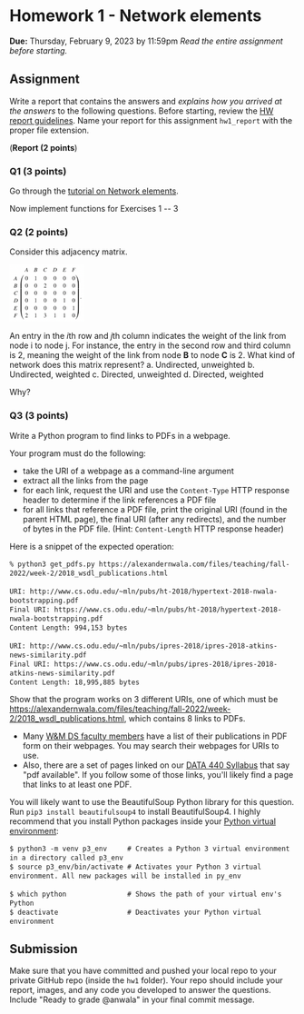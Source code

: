 # Homework 1 - Network elements
**Due:** Thursday, February 9, 2023 by 11:59pm
 *Read the entire assignment before starting.*

## Assignment

Write a report that contains the answers and *explains how you arrived at the answers* to the following questions. Before starting, review the [HW report guidelines](https://github.com/anwala/teaching-network-science/blob/main/spring-2023/homework/hw0/README.md).  Name your report for this assignment `hw1_report` with the proper file extension.

(**Report (2 points**)

### Q1 (3 points)

Go through the [tutorial on Network elements](https://github.com/anwala/teaching-network-science/blob/main/spring-2023/week-2/data_340_02_s23_mod_02_network_elements.ipynb).

Now implement functions for Exercises 1 -- 3    
    
### Q2 (2 points)

Consider this adjacency matrix.

<img src="adj_mat.png" alt="Ajacency matrix for hw1 Q2" height="100"><br/>

An entry in the *i*th row and *j*th column indicates the weight of the link from node i to node j. For instance, the entry in the second row and third column is 2, meaning the weight of the link from node **B** to node **C** is 2. What kind of network does this matrix represent?
a. Undirected, unweighted
b. Undirected, weighted
c. Directed, unweighted
d. Directed, weighted

Why?

### Q3 (3 points)
Write a Python program to find links to PDFs in a webpage.

Your program must do the following:
* take the URI of a webpage as a command-line argument
* extract all the links from the page
* for each link, request the URI and use the `Content-Type` HTTP response header to determine if the link references a PDF file 
* for all links that reference a PDF file, print the original URI (found in the parent HTML page), the final URI (after any redirects), and the number of bytes in the PDF file. (Hint: `Content-Length` HTTP response header)

Here is a snippet of the expected operation:

```
% python3 get_pdfs.py https://alexandernwala.com/files/teaching/fall-2022/week-2/2018_wsdl_publications.html

URI: http://www.cs.odu.edu/~mln/pubs/ht-2018/hypertext-2018-nwala-bootstrapping.pdf
Final URI: https://www.cs.odu.edu/~mln/pubs/ht-2018/hypertext-2018-nwala-bootstrapping.pdf
Content Length: 994,153 bytes

URI: http://www.cs.odu.edu/~mln/pubs/ipres-2018/ipres-2018-atkins-news-similarity.pdf
Final URI: https://www.cs.odu.edu/~mln/pubs/ipres-2018/ipres-2018-atkins-news-similarity.pdf
Content Length: 18,995,885 bytes
```

Show that the program works on 3 different URIs, one of which must be https://alexandernwala.com/files/teaching/fall-2022/week-2/2018_wsdl_publications.html, which contains 8 links to PDFs. 
* Many [W&M DS faculty members](https://www.wm.edu/as/data-science/people/index.php) have a list of their publications in PDF form on their webpages. You may search their webpages for URIs to use.
* Also, there are a set of pages linked on our [DATA 440 Syllabus](https://github.com/anwala/teaching-web-science/blob/main/fall-2022/syllabus.md) that say "pdf available".  If you follow some of those links, you'll likely find a page that links to at least one PDF.

You will likely want to use the BeautifulSoup Python library for this question. Run ``pip3 install beautifulsoup4`` to install BeautifulSoup4. I highly recommend that you install Python packages inside your [Python virtual environment](https://packaging.python.org/en/latest/guides/installing-using-pip-and-virtual-environments/): 
```
$ python3 -m venv p3_env     # Creates a Python 3 virtual environment in a directory called p3_env
$ source p3_env/bin/activate # Activates your Python 3 virtual environment. All new packages will be installed in py_env

$ which python               # Shows the path of your virtual env's Python
$ deactivate                 # Deactivates your Python virtual environment
```

## Submission

Make sure that you have committed and pushed your local repo to your private GitHub repo (inside the `hw1` folder).  Your repo should include your report, images, and any code you developed to answer the questions.  Include "Ready to grade @anwala" in your final commit message. 

